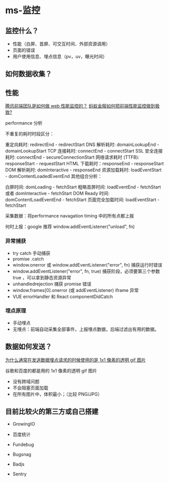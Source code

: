 # ms-监控

## 监控什么？

- 性能（白屏、首屏、可交互时间、外部资源调用）
- 页面的错误
- 用户使用信息、埋点信息（pv，uv，曝光时间）

## 如何数据收集？

## 性能

[腾讯前端团队是如何做 web 性能监控的？](https://cloud.tencent.com/developer/article/1650831)
[蚂蚁金服如何把前端性能监控做到极致?](https://www.infoq.cn/article/dxa8am44oz*lukk5ufhy)

performance 分析

不重复的耗时时段区分：

重定向耗时: redirectEnd - redirectStart
DNS 解析耗时: domainLookupEnd - domainLookupStart
TCP 连接耗时: connectEnd - connectStart
SSL 安全连接耗时: connectEnd - secureConnectionStart
网络请求耗时 (TTFB): responseStart - requestStart
HTML 下载耗时：responseEnd - responseStart
DOM 解析耗时: domInteractive - responseEnd
资源加载耗时: loadEventStart - domContentLoadedEventEnd
其他组合分析：

白屏时间: domLoading - fetchStart
粗略首屏时间: loadEventEnd - fetchStart 或者 domInteractive - fetchStart
DOM Ready 时间: domContentLoadEventEnd - fetchStart
页面完全加载时间: loadEventStart - fetchStart

采集数据：将performance navagation timing 中的所有点都上报

何时上报：google 推荐 window.addEventListener("unload", fn)

### 异常捕获

- try catch 手动捕获
- promise .catch
- window.onerror 或 window.addEventListener("error", fn) 捕获运行时错误
- window.addEventListener("error", fn, true) 捕获阶段，必须要第三个参数 true ，可以拿到静态资源异常
- unhandledrejection 捕获 promise 错误
- window.frames[0].onerror (或 addEventListener) iframe 异常
- VUE errorHandler 和 React componentDidCatch

### 埋点原理

- 手动埋点
- 无埋点：前端自动采集全部事件，上报埋点数据，后端过滤出有用的数据。

## 数据如何发送？

[为什么通常在发送数据埋点请求的时候使用的是 1x1 像素的透明 gif 图片](https://github.com/Advanced-Frontend/Daily-Interview-Question/issues/87)

谷歌和百度的都是用的 1x1 像素的透明 gif 图片

- 没有跨域问题
- 不会阻塞页面加载
- 在所有图片中，体积最小；（比较 PNG/JPG）

## 目前比较火的第三方或自己搭建

- GrowingIO
- 百度统计

- Fundebug
- Bugsnag
- Badjs
- Sentry
